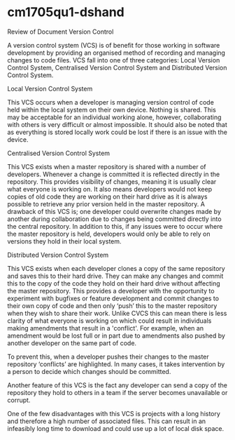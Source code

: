 # cm1705qu1-dshand
Review of Document Version Control

A version control system (VCS) is of benefit for those working in software development by providing an organised method of recording and managing changes to code files. VCS fall into one of three categories: Local Version Control System, Centralised Version Control System and Distributed Version Control System. 

Local Version Control System

This VCS occurs when a developer is managing version control of code held within the local system on their own device.  Nothing is shared.  This may be acceptable for an individual working alone, however, collaborating with others is very difficult or almost impossible.  It should also be noted that as everything is stored locally work could be lost if there is an issue with the device. 

Centralised Version Control System

This VCS exists when a master repository is shared with a number of developers.  Whenever a change is committed it is reflected directly in the repository. This provides visibility of changes, meaning it is usually clear what everyone is working on.  It also means developers would not keep copies of old code they are working on their hard drive as it is always possible to retrieve any prior version held in the master repository.  A drawback of this VCS is; one developer could overwrite changes made by another during collaboration due to changes being committed directly into the central repository.  In addition to this, if any issues were to occur where the master repository is held, developers would only be able to rely on versions they hold in their local system.

Distributed Version Control System 

This VCS exists when each developer clones a copy of the same repository and saves this to their hard drive. They can make any changes and commit this to the copy of the code they hold on their hard drive without affecting the master repository.  This provides a developer with the opportunity to experiment with bugfixes or feature development and commit changes to their own copy of code and then only ‘push’ this to the master repository when they wish to share their work.  Unlike CVCS this can mean there is less clarity of what everyone is working on which could result in individuals making amendments that result in a 'conflict'.  For example, when an amendment would be lost full or in part due to amendments also pushed by another developer on the same part of code.

To prevent this, when a developer pushes their changes to the master repository ‘conflicts’ are highlighted. In many cases, it takes intervention by a person to decide which changes should be committed.

Another feature of this VCS is the fact any developer can send a copy of the repository they hold to others in a team if the server becomes unavailable or corrupt.

One of the few disadvantages with this VCS is projects with a long history and therefore a high number of associated files.  This can result in an infeasibly long time to download and could use up a lot of local disk space. 

